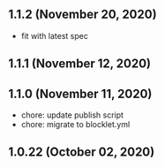 ## 1.1.2 (November 20, 2020)
  - fit with latest spec


## 1.1.1 (November 12, 2020)



## 1.1.0 (November 11, 2020)

- chore: update publish script
- chore: migrate to blocklet.yml

## 1.0.22 (October 02, 2020)

